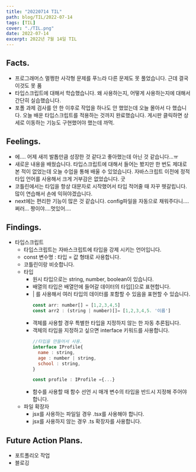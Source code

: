 ```yaml
---
title: "20220714 TIL"
path: blog/TIL/2022-07-14
tags: [TIL]
cover: "./TIL.png"
date: 2022-07-14
excerpt: 2022년 7월 14일 TIL
---
```


## Facts.

- 프로그래머스 멀쩡한 사각형 문제를 푸느라 다른 문제도 못 풀었습니다. 근데 결국 이것도 못 품
- 타입스크립트에 대해서 학습했습니다. 왜 사용하는지, 어떻게 사용하는지에 대해서 간단히 실습했습니다.
- 포폴 과제 검사를 안 한 이후로 작업을 하나도 안 했었는데 오늘 몰아서 다 했습니다. 오늘 배운 타입스크립트를 적용하는 것까지 완료했습니다. 게시판 클릭하면 상세로 이동하는 기능도 구현했어야 했는데 까먹.

## Feelings.

- 에…. 어제 새끼 발톱만큼 성장한 것 같다고 좋아했는데 아닌 것 같습니다…ㅠ
- 새로운 내용을 배웠습니다. 타입스크립트에 대해서 들어는 봤지만 한 번도 제대로 본 적이 없었는데 오늘 수업을 통해 배울 수 있었습니다. 자바스크립트 이전에 정적 타입 언어를 사용해서 크게 거부감은 없었습니다. 굿
- 코틀린에서는 타입을 항상 대문자로 시작했어서 타입 적어줄 때 자꾸 헷갈립니다. 많이 연습해서 손에 익혀야겠습니다.
- next에는 편리한 기능이 많은 것 같습니다. config파일을 자동으로 채워주다니…. 쩌러… 짱이야….멋있어….

## Findings.

- 타입스크립트
  - 타입스크립트는 자바스크립트에 타입을 강제 시키는 언어입니다.
  - const 변수명 : 타입 = 값 형태로 사용합니다.
  - 코틀린이랑 비슷합니다.
  - 타입
    - 원시 타입으로는 string, number, boolean이 있습니다.
    - 배열의 타입은 배열안에 들어갈 데이터의 타입[]으로 표현합니다.
    - | 를 사용해서 여러 타입의 데이터를 포함할 수 있음을 표현할 수 있습니다.
      ```jsx
      const arr: number[] = [1,2,3,4,5]
      const arr2 : (string | number)[]= [1,2,3,4,5. '이름']
      ```
    - 객체를 사용할 경우 특별한 타입을 지정하지 않는 한 자동 추론됩니다.
    - 객체의 타입을 지정하고 싶으면 interface 키워드를 사용합니다.
      ```jsx
      //타입을 만들어서 사용.
      interface IProfile{
      	name : string,
      	age : number | string,
      	school : string,
      }

      const profile : IProfile ={...}
      ```
    - 함수를 사용할 때 함수 선언 시 매개 변수의 타입을 반드시 지정해 주어야 합니다.
  - 파일 확장자
    - jsx를 사용하는 파일일 경우 .tsx를 사용해야 합니다.
    - jsx를 사용하지 않는 경우 .ts 확장자를 사용합니다.

## Future Action Plans.

- 포트폴리오 작업
- 블로깅
